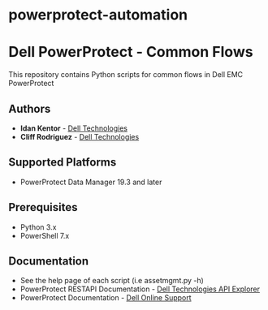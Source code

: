 # powerprotect-automation
# Dell PowerProtect - Common Flows
This repository contains Python scripts for common flows in Dell EMC PowerProtect
## Authors
- **Idan Kentor** - [Dell Technologies](https://www.dell.com)
- **Cliff Rodriguez** - [Dell Technologies](https://www.dell.com)
## Supported Platforms
- PowerProtect Data Manager 19.3 and later
## Prerequisites
- Python 3.x
- PowerShell 7.x
## Documentation
- See the help page of each script (i.e assetmgmt.py -h)
- PowerProtect RESTAPI Documentation - [Dell Technologies API Explorer](https://developer.dell.com)
- PowerProtect Documentation - [Dell Online Support](https://www.dell.com/support/kbdoc/en-us/000196987/dell-powerprotect-data-manager-info-hub-product-documents-and-information?lang=en)


